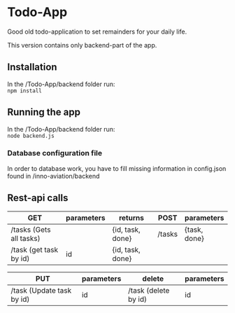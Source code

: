 # Todo-App
Good old todo-application to set remainders for your daily life.

This version contains only backend-part of the app.

## Installation

In the /Todo-App/backend folder run:  
`npm install`

## Running the app

In the /Todo-App/backend folder run:  
`node backend.js`

### Database configuration file
In order to database work, you have to fill missing information in config.json found in /inno-aviation/backend


## Rest-api calls

GET | parameters|returns |POST| parameters 
------------ | ------------ | ------- | ----- | ---
/tasks (Gets all tasks)  |  | {id, task, done} | /tasks | {task, done}                                                                                                                                                     
/task (get task by id) | id | {id, task, done} | |


PUT | parameters|delete| parameters 
------------ | ------------ | ------- | ----
/task (Update task by id)  | id | /task (delete by id) | id                                                                                                                                                     

